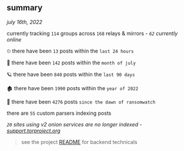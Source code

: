 
## summary
_july 16th, 2022_

currently tracking `114` groups across `168` relays & mirrors - _`62` currently online_

⏲ there have been `13` posts within the `last 24 hours`

🦈 there have been `142` posts within the `month of july`

🪐 there have been `840` posts within the `last 90 days`

🏚 there have been `1990` posts within the `year of 2022`

🦕 there have been `4276` posts `since the dawn of ransomwatch`

there are `55` custom parsers indexing posts

_`20` sites using v2 onion services are no longer indexed - [support.torproject.org](https://support.torproject.org/onionservices/v2-deprecation/)_

> see the project [README](https://github.com/joshhighet/ransomwatch#ransomwatch--) for backend technicals
